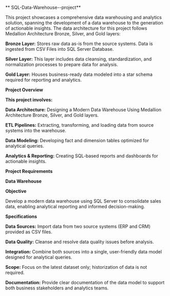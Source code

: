 ** SQL-Data-Warehouse--project**
 
This project showcases a comprehensive data warehousing and analytics solution, spanning the development of a data warehouse to the generation of actionable insights.
The data architecture for this project follows Medallion Architecture Bronze, Silver, and Gold layers:


**Bronze Layer:** Stores raw data as-is from the source systems. Data is ingested from CSV Files into SQL Server Database.

**Silver Layer:** This layer includes data cleansing, standardization, and normalization processes to prepare data for analysis.

**Gold Layer:** Houses business-ready data modeled into a star schema required for reporting and analytics.

**Project Overview**

**This project involves:**

**Data Architecture:** Designing a Modern Data Warehouse Using Medallion Architecture Bronze, Silver, and Gold layers.

**ETL Pipelines:** Extracting, transforming, and loading data from source systems into the warehouse.

**Data Modeling:** Developing fact and dimension tables optimized for analytical queries.

**Analytics & Reporting:** Creating SQL-based reports and dashboards for actionable insights.


**Project Requirements**


**Data Warehouse**

**Objective**

Develop a modern data warehouse using SQL Server to consolidate sales data, enabling analytical reporting and informed decision-making.

**Specifications**

**Data Sources:** Import data from two source systems (ERP and CRM) provided as CSV files.

**Data Quality:** Cleanse and resolve data quality issues before analysis.

**Integration:** Combine both sources into a single, user-friendly data model designed for analytical queries.

**Scope:** Focus on the latest dataset only; historization of data is not required.

**Documentation:** Provide clear documentation of the data model to support both business stakeholders and analytics teams.
